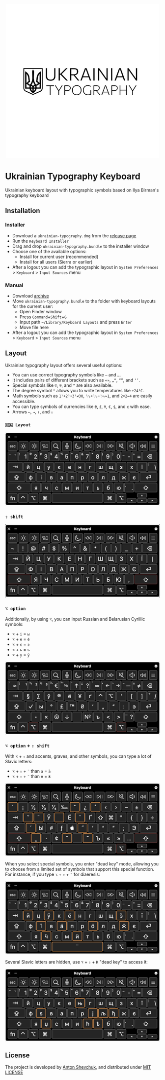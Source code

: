 <p align="center">
    <img alt="Ukrainian typography keyboard layout" src="./docs/ukrainian-typography_500x500.png">
</p>

# Ukrainian Typography Keyboard

Ukrainian keyboard layout with typographic symbols based on Ilya Birman's typography keyboard

## Installation

### Installer

* Download a `ukrainian-typography.dmg` from the [release page](https://github.com/AntonShevchuk/ukrainian-typography-keyboard-layout/releases)
* Run the `Keyboard Installer`
* Drag and drop `ukrainian-typography.bundle` to the installer window
* Choose one of the available options:
  * Install for current user (recommended)
  * Install for all users (Sierra or earlier)
* After a logout you can add the typographic layout in `System Preferences` > `Keyboard` > `Input Sources` menu

### Manual

* Download [archive](https://github.com/AntonShevchuk/ukrainian-typography-keyboard-layout/archive/master.zip)
* Move `ukrainian-typography.bundle` to the folder with keyboard layouts for the current user:
  * Open Finder window
  * Press `Command`+`Shift`+`G`
  * Input path `~/Library/Keyboard Layouts` and press `Enter`
  * Move file here
* After a logout you can add the typographic layout in `System Preferences` > `Keyboard` > `Input Sources` menu

## Layout
Ukrainian typography layout offers several useful options:

- You can use correct typography symbols like `—` and `…`.
- It includes pairs of different brackets such as `«»`, `„“`, `“”`, and `‘’`.
- Special symbols like `©`, `®`, and `™` are also available.
- The degree symbol `°` allows you to write temperatures like `+24°C`.
- Math symbols such as `1¹+2²+3³≠30`, `¹⁄₂+¹⁄₃+¹⁄₄≈1`, and `2×2=4` are easily accessible.
- You can type symbols of currencies like `₴`, `£`, `¥`, `€`, `$`, and `¢` with ease.
- Arrows `←`, `→`, `↑`, and `↓`

### `🇺🇦 Layout`
<img alt="Ukrainian typography keyboard layout" src="./docs/ukrainian.png">

### `⇧ shift`

<img alt="Ukrainian typography keyboard layout with Shift" src="./docs/shift.png">

### `⌥ option`

Additionally, by using `⌥`, you can input Russian and Belarusian Cyrillic symbols:

* `⌥` + `і` = `ы`
* `⌥` + `е` = `ё`
* `⌥` + `є` = `э`
* `⌥` + `ь` = `ъ`
* `⌥` + `у` = `ў`

<img alt="Ukrainian typography keyboard layout with Option" src="./docs/option.png">

### `⌥ option` + `⇧ shift`

With `⌥` + `⇧` and accents, graves, and other symbols, you can type a lot of Slavic letters:

* `⌥` + `⇧` + `¨` than `а` = `ä`
* `⌥` + `⇧` + `¨` than `ж` = `ӝ`

<img alt="Ukrainian typography keyboard layout with Option and Shift" src="./docs/option-shift.png">

When you select special symbols, you enter "dead key" mode, allowing you to choose from a limited set of symbols that support this special function. For instance, if you type `⌥` + `⇧` + `¨` for diaeresis:

<img alt="Ukrainian typography keyboard layout with Option and Shift" src="./docs/dead-key-diaeresis.png">

Several Slavic letters are hidden, use  `⌥` + `⇧` + `К` "dead key" to access it:

<img alt="Ukrainian typography keyboard layout with Option and Shift" src="./docs/dead-key-cyrillic.png">

## License

The project is developed by [Anton Shevchuk][1], and distributed under [MIT LICENSE][2]

[1]: https://anton.shevchuk.name/
[2]: https://raw.githubusercontent.com/AntonShevchuk/ukrainian-typography-keyboard-layout/master/LICENSE
